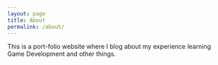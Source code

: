 ```yaml
---
layout: page
title: About
permalink: /about/
---
```


This is a port-folio website where I blog about my experience learning Game Development and other things.
